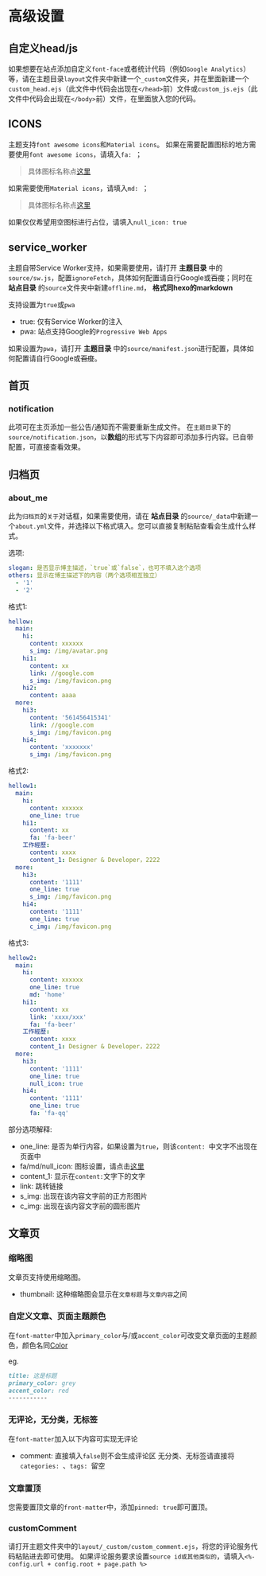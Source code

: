 # 高级设置

## 自定义head/js
如果想要在站点添加自定义`font-face`或者统计代码（例如`Google Analytics`）等，请在主题目录`layout`文件夹中新建一个`_custom`文件夹，并在里面新建一个`custom_head.ejs`（此文件中代码会出现在`</head>`前）文件或`custom_js.ejs`（此文件中代码会出现在`</body>`前）文件，在里面放入您的代码。

## ICONS
主题支持`font awesome icons`和`Material icons`。
如果在需要配置图标的地方需要使用`font awesome icons`，请填入`fa: `；
> 具体图标名称点[这里](http://fontawesome.io/icons/)

如果需要使用`Material icons`，请填入`md: `；
> 具体图标名称点[这里](http://www.mdui.org/docs/material_icon)

如果仅仅希望用空图标进行占位，请填入`null_icon: true`

## service_worker
主题自带Service Worker支持，如果需要使用，请打开 **主题目录** 中的`source/sw.js`，配置`ignoreFetch`，具体如何配置请自行Google或~~百度~~；同时在 **站点目录** 的`source`文件夹中新建`offline.md`， **格式同hexo的markdown**

支持设置为`true`或`pwa`
- true: 仅有Service Worker的注入
- pwa: 站点支持Google的`Progressive Web Apps`

如果设置为`pwa`，请打开 **主题目录** 中的`source/manifest.json`进行配置，具体如何配置请自行Google或~~百度~~。

## 首页
### notification
此项可在主页添加一些公告/通知而不需要重新生成文件。
在`主题目录`下的`source/notification.json`，以**数组**的形式写下内容即可添加多行内容。已自带配置，可直接查看效果。

## 归档页

### about_me
此为`归档页`的`关于`对话框，如果需要使用，请在 **站点目录** 的`source/_data`中新建一个`about.yml`文件，并选择以下格式填入。您可以直接复制粘贴查看会生成什么样式。

选项:

```` yaml
slogan: 是否显示博主描述，`true`或`false`，也可不填入这个选项
others: 显示在博主描述下的内容（两个选项相互独立）
  - '1'
  - '2'
````

格式1:

```` yaml
hellow:
  main:
    hi:
      content: xxxxxx
      s_img: /img/avatar.png
    hi1:
      content: xx
      link: //google.com
      s_img: /img/favicon.png
    hi2:
      content: aaaa
  more:
    hi3:
      content: '561456415341'
      link: //google.com
      s_img: /img/favicon.png
    hi4:
      content: 'xxxxxxx'
      s_img: /img/favicon.png
````

格式2:

```` yaml
hellow1:
  main:
    hi:
      content: xxxxxx
      one_line: true
    hi1:
      content: xx
      fa: 'fa-beer'
    工作經歷:
      content: xxxx
      content_1: Designer & Developer，2222
  more:
    hi3:
      content: '1111'
      one_line: true
      s_img: /img/favicon.png
    hi4:
      content: '1111'
      one_line: true
      c_img: /img/favicon.png
````

格式3:

```` yaml
hellow2:
  main:
    hi:
      content: xxxxxx
      one_line: true
      md: 'home'
    hi1:
      content: xx
      link: 'xxxx/xxx'
      fa: 'fa-beer'
    工作經歷:
      content: xxxx
      content_1: Designer & Developer，2222
  more:
    hi3:
      content: '1111'
      one_line: true
      null_icon: true
    hi4:
      content: '1111'
      one_line: true
      fa: 'fa-qq'
````

部分选项解释:
- one_line: 是否为单行内容，如果设置为`true`，则该`content: `中文字不出现在页面中
- fa/md/null_icon: 图标设置，请点击[这里](/zh-cn/advanced?id=icons)
- content_1: 显示在`content:`文字下的文字
- link: 跳转链接
- s_img: 出现在该内容文字前的正方形图片
- c_img: 出现在该内容文字前的圆形图片

## 文章页

### 缩略图
文章页支持使用缩略图。
- thumbnail: 这种缩略图会显示在`文章标题`与`文章内容`之间

### 自定义文章、页面主题颜色
在`font-matter`中加入`primary_color`与/或`accent_color`可改变文章页面的主题颜色，颜色名同[Color](/zh-cn/config?id=color)

eg.
```` markdown
title: 这是标题
primary_color: grey
accent_color: red
-----------
````

### 无评论，无分类，无标签
在`font-matter`加入以下内容可实现无评论
- comment: 直接填入`false`则不会生成评论区
无分类、无标签请直接将`categories: `、`tags: `留空

### 文章置顶
您需要置顶文章的`front-matter`中，添加`pinned: true`即可置顶。

### customComment
请打开主题文件夹中的`layout/_custom/custom_comment.ejs`，将您的评论服务代码粘贴进去即可使用。
如果评论服务要求设置`source id或其他类似的`，请填入`<%- config.url + config.root + page.path %>`
